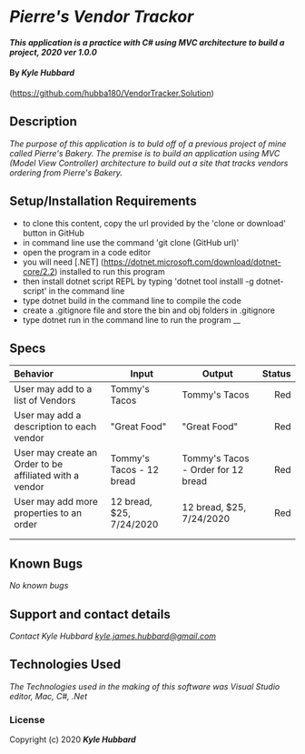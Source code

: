# _Pierre's Vendor Trackor_
#### _This application is a practice with C# using MVC architecture to build a project, 2020 ver 1.0.0_
#### By _Kyle Hubbard_
(https://github.com/hubba180/VendorTracker.Solution)
## Description
_The purpose of this application is to buld off of a previous project of mine called Pierre's Bakery. The premise is to build an application using MVC (Model View Controller) architecture to build out a site that tracks vendors ordering from Pierre's Bakery._
## Setup/Installation Requirements
* to clone this content, copy the url provided by the 'clone or download' button in GitHub
* in command line use the command 'git clone (GitHub url)'
* open the program in a code editor
* you will need [.NET] (https://dotnet.microsoft.com/download/dotnet-core/2.2) installed to run this program 
* then install dotnet script REPL by typing 'dotnet tool installl -g dotnet-script' in the command line
* type dotnet build in the command line to compile the code
* create a .gitignore file and store the bin and obj folders in .gitignore
* type dotnet run in the command line to run the program
__
## Specs
| Behavior    | Input | Output | Status |
| :---------- | ----- | ------ | -----: |
| User may add to a list of Vendors | Tommy's Tacos | Tommy's Tacos | Red |
| User may add a description to each vendor | "Great Food" | "Great Food" | Red |
| User may create an Order to be affiliated with a vendor | Tommy's Tacos - 12 bread | Tommy's Tacos - Order for 12 bread | Red |
| User may add more properties to an order | 12 bread, $25, 7/24/2020 | 12 bread, $25, 7/24/2020 | Red |
|  |  |  |  |
|  |  |  |  |


## Known Bugs
_No known bugs_
## Support and contact details
_Contact Kyle Hubbard <kyle.james.hubbard@gmail.com>_
## Technologies Used
_The Technologies used in the making of this software was Visual Studio editor, Mac, C#, .Net_
### License
Copyright (c) 2020 **_Kyle Hubbard_**